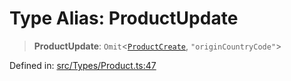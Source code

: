 # Type Alias: ProductUpdate

> **ProductUpdate**: `Omit`\<[`ProductCreate`](ProductCreate.md), `"originCountryCode"`\>

Defined in: [src/Types/Product.ts:47](https://github.com/Fokusdotid/bail/blob/3bcafd64e13ba51a595ace0ee7bd2c9c52ab1814/src/Types/Product.ts#L47)
